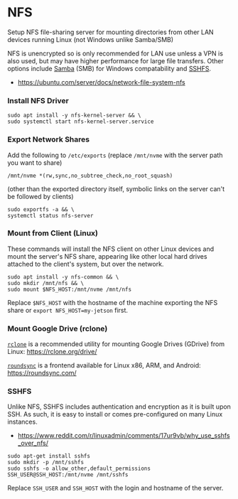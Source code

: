 # NFS

Setup NFS file-sharing server for mounting directories from other LAN devices running Linux (not Windows unlike Samba/SMB)

NFS is unencrypted so is only recommended for LAN use unless a VPN is also used, but may have higher performance for large file transfers.  Other options include [Samba](samba.md) (SMB) for Windows compatability and [SSHFS](#sshfs).

* https://ubuntu.com/server/docs/network-file-system-nfs

### Install NFS Driver

```
sudo apt install -y nfs-kernel-server && \
sudo systemctl start nfs-kernel-server.service
```

### Export Network Shares

Add the following to `/etc/exports` (replace `/mnt/nvme` with the server path you want to share)

```
/mnt/nvme *(rw,sync,no_subtree_check,no_root_squash)
```

(other than the exported directory itself, symbolic links on the server can't be followed by clients)

```
sudo exportfs -a && \
systemctl status nfs-server
```

### Mount from Client (Linux)

These commands will install the NFS client on other Linux devices and mount the server's NFS share, appearing like other local hard drives attached to the client's system, but over the network. 

```
sudo apt install -y nfs-common && \
sudo mkdir /mnt/nfs && \
sudo mount $NFS_HOST:/mnt/nvme /mnt/nfs
```

Replace `$NFS_HOST` with the hostname of the machine exporting the NFS share or `export NFS_HOST=my-jetson` first.

### Mount Google Drive (rclone)

[`rclone`](https://github.com/rclone/rclone) is a recommended utility for mounting Google Drives (GDrive) from Linux:  https://rclone.org/drive/

[`roundsync`](https://github.com/newhinton/Round-Sync) is a frontend available for Linux x86, ARM, and Android:  https://roundsync.com/

### SSHFS

Unlike NFS, SSHFS includes authentication and encryption as it is built upon SSH.  As such, it is easy to install or comes pre-configured on many Linux instances.  

* https://www.reddit.com/r/linuxadmin/comments/17ur9vb/why_use_sshfs_over_nfs/

```
sudo apt-get install sshfs
sudo mkdir -p /mnt/sshfs
sudo sshfs -o allow_other,default_permissions SSH_USER@SSH_HOST:/mnt/nvme /mnt/sshfs
```

Replace `SSH_USER` and `SSH_HOST` with the login and hostname of the server.
